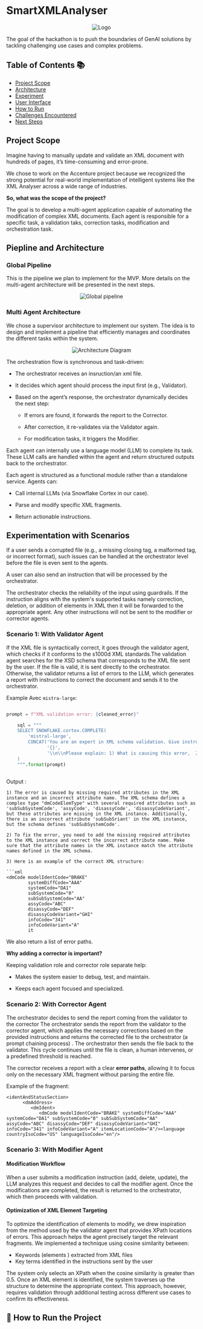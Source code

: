 #     SmartXMLAnalyser


<p align="center">
   <img src="https://github.com/Biline-dev/SmartXMLAnalyser/raw/main/logo.png" alt="Logo" />
   
</p>The goal of the hackathon is to push the boundaries of GenAI solutions by tackling challenging use cases and complex problems.


## Table of Contents 📚
- [Project Scope](#project-scope)
- [Architecture](#architecture)
- [Experiment](#experiment)
- [User Interface](#user-interface)
- [How to Run](#how-to-run)
- [Challenges Encountered](#challenges-encountered)
- [Next Steps](#next-steps)

## **Project Scope**
Imagine having to manually update and validate an XML document with hundreds of pages, it’s time-consuming and error-prone.

We chose to work on the Accenture project because we recognized the strong potential for real-world implementation of intelligent systems like the XML Analyser across a wide range of industries.

**So, what was the scope of the project?**

The goal is to develop a multi-agent application capable of automating the modification of complex XML documents. Each agent is responsible for a specific task, a validation taks, correction tasks, modification and orchestration task.



## Piepline and Architecture ️

### Global Pipeline 
This is the pipeline we plan to implement for the MVP. More details on the multi-agent architecture will be presented in the next steps.

<p align="center">
   <img src="https://www.pixenli.com/image/XGOD398p" alt="Global pipeline">
</p>

### Multi Agent Architecture

We chose a supervisor architecture to implement our system. The idea is to design and implement a pipeline that efficiently manages and coordinates the different tasks within the system.


<p align="center">
   <img src="https://www.pixenli.com/image/65hNX6OP" alt="Architecture Diagram">
</p>



The orchestration flow is synchronous and task-driven:

* The orchestrator receives an insruction/an xml file.

* It decides which agent should process the input first (e.g., Validator).

* Based on the agent’s response, the orchestrator dynamically decides the next step:

    * If errors are found, it forwards the report to the Corrector.

    * After correction, it re-validates via the Validator again.

    * For modification tasks, it triggers the Modifier.
    
    

Each agent can internally use a language model (LLM) to complete its task. These LLM calls are handled within the agent and return structured outputs back to the orchestrator.

Each agent is structured as a functional module rather than a standalone service. Agents can:

   * Call internal LLMs (via Snowflake Cortex in our case).

   * Parse and modify specific XML fragments.

   * Return actionable instructions.


## Experimentation with Scenarios

If a user sends a corrupted file (e.g., a missing closing tag, a malformed tag, or incorrect format), such issues can be handled at the orchestrator level before the file is even sent to the agents.

A user can also send an instruction that will be processed by the orchestrator.

The orchestrator checks the reliability of the input using guardrails. If the instruction aligns with the system's supported tasks namely correction, deletion, or addition of elements in XML then it will be forwarded to the appropriate agent. Any other instructions will not be sent to the modifier or corrector agents.

### Scenario 1: With Validator Agent

If the XML file is syntactically correct, it goes through the validator agent, which checks if it conforms to the s1000d XML standards.The validation agent searches for the XSD schema that corresponds to the XML file sent by the user.
If the file is valid, it is sent directly to the orchestrator.
Otherwise, the validator returns a list of errors to the LLM, which generates a report with instructions to correct the document and sends it to the orchestrator.

Example Avec `mistra-large`: 

```python

prompt = f"XML validation error: {cleaned_error}"

    sql = """
    SELECT SNOWFLAKE.cortex.COMPLETE(
        'mistral-large',
        CONCAT('You are an expert in XML schema validation. Give instruction to correct each error in the xml code: ', 
               '{}', 
               '\\n\\nPlease explain: 1) What is causing this error,  2) How to fix it, 3) Example of correct XML structure')
    )
    """.format(prompt)
               
```

Output : 
```
1) The error is caused by missing required attributes in the XML instance and an incorrect attribute name. The XML schema defines a complex type "dmCodeElemType" with several required attributes such as 'subSubSystemCode', 'assyCode', 'disassyCode', 'disassyCodeVariant', but these attributes are missing in the XML instance. Additionally, there is an incorrect attribute 'subSubSriant' in the XML instance, but the schema defines 'subSubSystemCode'.

2) To fix the error, you need to add the missing required attributes to the XML instance and correct the incorrect attribute name. Make sure that the attribute names in the XML instance match the attribute names defined in the XML schema.

3) Here is an example of the correct XML structure:

```xml
<dmCode modelIdentCode="BRAKE"
        systemDiffCode="AAA"
        systemCode="DA1"
        subSystemCode="0"
        subSubSystemCode="AA"
        assyCode="ABC"
        disassyCode="DEF"
        disassyCodeVariant="GHI"
        infoCode="341"
        infoCodeVariant="A"
        it
```

We also return a list of error paths.

**Why adding a corrector is important?**

Keeping validation role and corrector role separate help:

* Makes the system easier to debug, test, and maintain.

* Keeps each agent focused and specialized.

### Scenario 2: With Corrector Agent

The orchestrator decides to send the report coming from the validator to the corrector The orchestrator sends the report from the validator to the corrector agent, which applies the necessary corrections based on the provided instructions and returns the corrected file to the orchestrator (a prompt chaining process) . The orchestrator then sends the file back to the validator. This cycle continues until the file is clean, a human intervenes, or a predefined threshold is reached.

The corrector receives a report with a clear **error paths**, allowing it to focus only on the necessary XML fragment without parsing the entire file. 

Example of the fragment:
```
<identAndStatusSection>
      <dmAddress>
         <dmIdent>
            <dmCode modelIdentCode="BRAKE" systemDiffCode="AAA" systemCode="DA1" subSystemCode="0" subSubSystemCode="AA" assyCode="ABC" disassyCode="DEF" disassyCodeVariant="GHI" infoCode="341" infoCodeVariant="A" itemLocationCode="A"/><language countryIsoCode="US" languageIsoCode="en"/>
```

### Scenario 3: With Modifier Agent

#### Modification Workflow
When a user submits a modification instruction (add, delete, update), the LLM analyzes this request and decides to call the modifier agent. Once the modifications are completed, the result is returned to the orchestrator, which then proceeds with validation.
#### Optimization of XML Element Targeting
To optimize the identification of elements to modify, we drew inspiration from the method used by the validator agent that provides XPath locations of errors. This approach helps the agent precisely target the relevant fragments.
We implemented a technique using cosine similarity between:

* Keywords (elements <keyword>) extracted from XML files
* Key terms identified in the instructions sent by the user

The system only selects an XPath when the cosine similarity is greater than 0.5. Once an XML element is identified, the system traverses up the structure to determine the appropriate context.
This approach, however, requires validation through additional testing across different use cases to confirm its effectiveness.


## 🚀 How to Run the Project  



